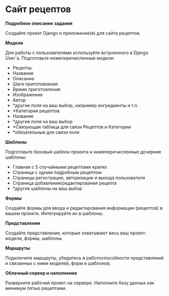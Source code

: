 # Сайт рецептов

**Подробное описание задания**

Создайте проект Django и приложение(я) для сайта рецептов.

**Модели**

Для работы с пользователями используйте встроенного в Django User`a. Подготовьте нижеперечисленные модели:

- Рецепты:
- Название
- Описание
- Шаги приготовления
- Время приготовления
- Изображение
- Автор
- \*другие поля на ваш выбор, например ингредиенты и т.п.
- \*Категории рецептов
- Название
- \*другие поля на ваш выбор
- \*Связующая таблица для связи Рецептов и Категории
- \*обязательные для связи поля

**Шаблоны**

Подготовьте базовый шаблон проекта и нижеперечисленные дочерние шаблоны:

- Главная с 5 случайными рецептами кратко
- Страница с одним подробным рецептом
- Страницы регистрации, авторизации и выхода пользователя
- Страница добавления/редактирования рецепта
- \*другие шаблоны на ваш выбор

**Формы**

Создайте формы для ввода и редактирования информации (рецептов) в вашем проекте. Интегрируйте их в шаблоны.

**Представления**

Создайте представления, которые охватывают весь ваш проект: модели, формы, шаблоны.

**Маршруты**

Подключите маршруты, убедитесь в работоспособности представлений и связанных с ними моделей, форм и шаблонов.

**Облачный сервер и наполнение**

Разверните рабочий проект на сервере. Наполните базу данных как минимум пятью рецептами.
